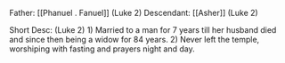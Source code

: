 Father: [[Phanuel . Fanuel]] (Luke 2)
Descendant: [[Asher]] (Luke 2)

Short Desc:
	(Luke 2)
	1) Married to a man for 7 years till her husband died and since then being a widow for 84 years.
	2) Never left the temple, worshiping with fasting and prayers night and day.